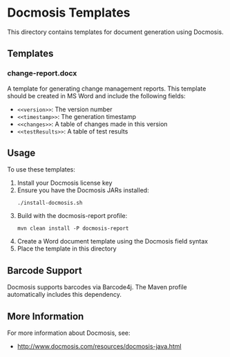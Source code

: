 # Docmosis Templates

This directory contains templates for document generation using Docmosis.

## Templates

### change-report.docx

A template for generating change management reports. This template should be created in MS Word and include the following fields:

- `<<version>>`: The version number
- `<<timestamp>>`: The generation timestamp
- `<<changes>>`: A table of changes made in this version
- `<<testResults>>`: A table of test results

## Usage

To use these templates:

1. Install your Docmosis license key
2. Ensure you have the Docmosis JARs installed:
   ```
   ./install-docmosis.sh
   ```
3. Build with the docmosis-report profile:
   ```
   mvn clean install -P docmosis-report
   ```
4. Create a Word document template using the Docmosis field syntax
5. Place the template in this directory

## Barcode Support

Docmosis supports barcodes via Barcode4j. The Maven profile automatically includes this dependency.

## More Information

For more information about Docmosis, see:
- http://www.docmosis.com/resources/docmosis-java.html